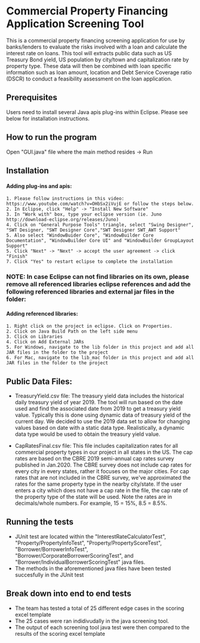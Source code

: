 ﻿# Commercial Property Financing Application Screening Tool

This is a commercial property financing screening application for use by banks/lenders to evaluate the 
risks involved with a loan and calculate the interest rate on loans. This tool will extracts public data such as 
US Treasury Bond yield, US population by city/town and capitalization rate by property type. These data will then
be combined with loan specific information such as loan amount, location and Debt Service Coverage ratio (DSCR) 
to conduct a feasibility assessment on the loan application. 

## Prerequisites

Users need to install several Java apis plug-ins within Eclipse. Please see below for installation instructions.

## How to run the program

Open "GUI.java" file where the main method resides -> Run

## Installation

#### Adding plug-ins and apis:
    1. Please follow instructions in this video: https://www.youtube.com/watch?v=OHbSx2iVujE or follow the steps below.
    2. In Eclipse, click "Help" -> "Install New Software"
    3. In "Work with" box, type your eclipse version (ie. Juno http://download-eclipse.org/releases/Juno) 
    4. Click on "General Purpose Tools" triangle, select "Swing Designer", "SWT Designer, "SWT Designer Core","SWT Designer SWT_AWT Support" 
    5. Also select "WindowBuider Core", "WindowBuilder Core Documentation", "WindowBuilder Core UI" and "WindowBuilder GroupLayout Support"
    5. Click "Next" -> "Next" -> accept the user agreement -> click "Finish"
    7. Click "Yes" to restart eclipse to complete the installation

### NOTE: In case Eclipse can not find libraries on its own, please remove all referenced libraries eclipse references and add the following referenced libraries and external jar files in the folder: 

#### Adding referenced libraries:

    1. Right click on the project in eclipse. Click on Properties.
    2. Click on Java Build Path on the left side menu
    3. Click on Libraries
    4. Click on Add External JARs
    5. For Windows, navigate to the lib folder in this project and add all JAR files in the folder to the project
    6. For Mac, navigate to the lib_mac folder in this project and add all JAR files in the folder to the project

## Public Data Files:

- TreasuryYield.csv file: 
	The treasury yield data includes the historical daily treasury yield of year 2019. 
	The tool will run based on the date used and find the associated date from 2019 to get a treasury yield value. 
	Typically this is done using dynamic data of treasury yield of the current day. We decided to use the 2019 data set 
	to allow for changing values based on date with a static data type. Realistically, a dynamic data type would be used 
	to obtain the treasury yield value.

- CapRatesFinal.csv file: 
	This file includes capitalization rates for all commercial property types in our project in all states in the US. 
	The cap rates are based on the CBRE 2019 semi-annual cap rates survey published in Jan.2020.
	The CBRE survey does not include cap rates for every city in every states, rather it focuses on the major cities.
	For cap rates that are not included in the CBRE survey, we've approximated the rates for the same property type in the nearby city/state.
	If the user enters a city which does not have a cap rate in the file, the cap rate of the property type of the state will be used. 
	Note the rates are in decimals/whole numbers. For example, 15 = 15%, 8.5 = 8.5%. 

## Running the tests

- JUnit test are located within the "InterestRateCalculatorTest", "Property/PropertyInfoTest", "Property/PropertyScoreTest", "Borrower/BorrowerInfoTest", "Borrower/CorporateBorrowerScoringTest", and "Borrower/IndividualBorrowerScoringTest" java files. 
- The methods in the aforementioned java files have been tested succesfully in the JUnit test
 

## Break down into end to end tests

- The team has tested a total of 25 different edge cases in the scoring excel template
- The 25 cases were ran indidivudally in the java screening tool. 
- The output of each screening tool java test were then compared to the results of the scoring excel template

